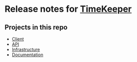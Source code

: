 # Release notes for [TimeKeeper](https://github.com/lbugnion/timekeeper)

## Projects in this repo

- [Client](https://github.com/lbugnion/timekeeper/blob/main/release-notes-client.md)
- [API](https://github.com/lbugnion/timekeeper/blob/main/release-notes-api.md)
- [Infrastructure](https://github.com/lbugnion/timekeeper/blob/main/release-notes-infrastructure.md)
- [Documentation](https://github.com/lbugnion/timekeeper/blob/main/release-notes-documentation.md)

